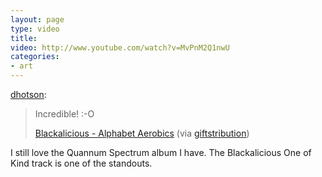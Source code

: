 ```yaml
---
layout: page
type: video
title: 
video: http://www.youtube.com/watch?v=MvPnM2Q1nwU
categories: 
- art
---
```

<p><a href="http://dhotson.tumblr.com/post/1227446522/incredible-o-blackalicious-alphabet" class="tumblr_blog">dhotson</a>:</p>

<blockquote><p>Incredible! :-O</p>

<p><a href="http://www.youtube.com/watch?v=MvPnM2Q1nwU">Blackalicious - Alphabet Aerobics</a> (via <a href="http://youtube.com/user/giftstribution">giftstribution</a>)</p></blockquote>

<p>I still love the Quannum Spectrum album I have. The Blackalicious One of Kind track is one of the standouts. </p>
